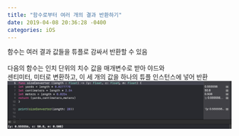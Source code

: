 ```yaml
---
title: "함수로부터 여러 개의 결과 반환하기"
date: 2019-04-08 20:36:28 -0400
categories: iOS
---
```

함수는 여러 결과 값들을 튜플로 감싸서 반환할 수 있음
<br>
<br>
다음의 함수는 인치 단위의 치수 값을 매개변수로 받아 야드와<br>
센티미터, 미터로 변환하고, 이 세 개의 값을 하나의 튜플 인스턴스에 넣어 반환
![FunctionTuple](/img/FunctionTuple.png)
